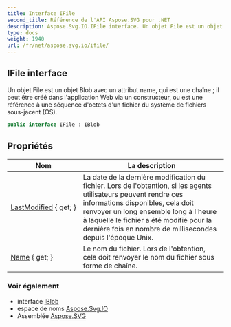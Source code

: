 ```yaml
---
title: Interface IFile
second_title: Référence de l'API Aspose.SVG pour .NET
description: Aspose.Svg.IO.IFile interface. Un objet File est un objet Blob avec un attribut name qui est une chaîne  il peut être créé dans lapplication Web via un constructeur ou est une référence à une séquence doctets dun fichier du système de fichiers sousjacent OS.
type: docs
weight: 1940
url: /fr/net/aspose.svg.io/ifile/
---
```

## IFile interface

Un objet File est un objet Blob avec un attribut name, qui est une chaîne ; il peut être créé dans l'application Web via un constructeur, ou est une référence à une séquence d'octets d'un fichier du système de fichiers sous-jacent (OS).

```csharp
public interface IFile : IBlob
```

## Propriétés

| Nom | La description |
| --- | --- |
| [LastModified](../../aspose.svg.io/ifile/lastmodified/) { get; } | La date de la dernière modification du fichier. Lors de l'obtention, si les agents utilisateurs peuvent rendre ces informations disponibles, cela doit renvoyer un long ensemble long à l'heure à laquelle le fichier a été modifié pour la dernière fois en nombre de millisecondes depuis l'époque Unix. |
| [Name](../../aspose.svg.io/ifile/name/) { get; } | Le nom du fichier. Lors de l'obtention, cela doit renvoyer le nom du fichier sous forme de chaîne. |

### Voir également

* interface [IBlob](../iblob/)
* espace de noms [Aspose.Svg.IO](../../aspose.svg.io/)
* Assemblée [Aspose.SVG](../../)


